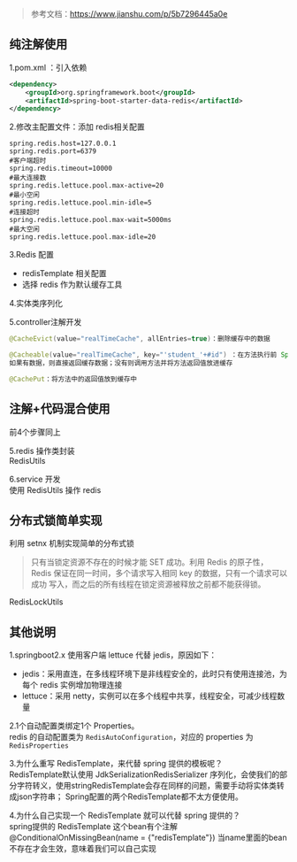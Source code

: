 

>参考文档：https://www.jianshu.com/p/5b7296445a0e   
   
## 纯注解使用
1.pom.xml ：引入依赖   
```xml
<dependency>
    <groupId>org.springframework.boot</groupId>
    <artifactId>spring-boot-starter-data-redis</artifactId>
</dependency>
```
2.修改主配置文件：添加 redis相关配置   
```properties
spring.redis.host=127.0.0.1
spring.redis.port=6379
#客户端超时
spring.redis.timeout=10000
#最大连接数
spring.redis.lettuce.pool.max-active=20
#最小空闲
spring.redis.lettuce.pool.min-idle=5
#连接超时
spring.redis.lettuce.pool.max-wait=5000ms
#最大空闲
spring.redis.lettuce.pool.max-idle=20
```
3.Redis 配置
- redisTemplate 相关配置
- 选择 redis 作为默认缓存工具  

4.实体类序列化

5.controller注解开发   
```java
@CacheEvict(value="realTimeCache", allEntries=true)：删除缓存中的数据

@Cacheable(value="realTimeCache", key="'student_'+#id") ：在方法执行前 Spring 先查看缓存中是否有数据，
如果有数据，则直接返回缓存数据；没有则调用方法并将方法返回值放进缓存

@CachePut：将方法中的返回值放到缓存中
```

## 注解+代码混合使用   
前4个步骤同上

5.redis 操作类封装   
RedisUtils

6.service 开发   
使用 RedisUtils 操作 redis

## 分布式锁简单实现
利用 setnx 机制实现简单的分布式锁   
> 只有当锁定资源不存在的时候才能 SET 成功。利用 Redis 的原子性，Redis 保证在同一时间，多个请求写入相同 key 的数据，只有一个请求可以成功
> 写入，而之后的所有线程在锁定资源被释放之前都不能获得锁。

RedisLockUtils


## 其他说明

1.springboot2.x 使用客户端 lettuce 代替 jedis，原因如下：   
- jedis：采用直连，在多线程环境下是非线程安全的，此时只有使用连接池，为每个 redis 实例增加物理连接
- lettuce：采用 netty，实例可以在多个线程中共享，线程安全，可减少线程数量   

2.1个自动配置类绑定1个 Properties。   
redis 的自动配置类为 `RedisAutoConfiguration`，对应的 properties 为 `RedisProperties`   

3.为什么重写 RedisTemplate，来代替 spring 提供的模板呢？   
RedisTemplate默认使用 JdkSerializationRedisSerializer 序列化，会使我们的部分字符转义，使用stringRedisTemplate会存在同样的问题，需要手动将实体类转成json字符串；
Spring配置的两个RedisTemplate都不太方便使用。  
 
4.为什么自己实现一个 RedisTemplate 就可以代替 spring 提供的？   
spring提供的 RedisTemplate 这个bean有个注解 @ConditionalOnMissingBean(name = {"redisTemplate"}) 当name里面的bean不存在才会生效，意味着我们可以自己实现

